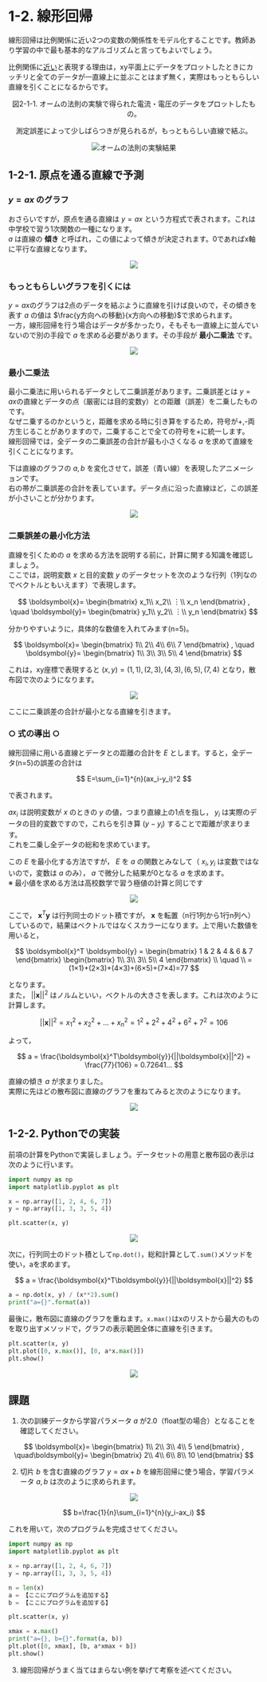 # 1-2. 線形回帰
線形回帰は比例関係に近い2つの変数の関係性をモデル化することです。教師あり学習の中で最も基本的なアルゴリズムと言ってもよいでしょう。  

比例関係に<u>近い</u>と表現する理由は，xy平面上にデータをプロットしたときにカッチリと全てのデータが一直線上に並ぶことはまず無く，実際はもっともらしい直線を引くことになるからです。

<div align="center">
図2-1-1. オームの法則の実験で得られた電流・電圧のデータをプロットしたもの。  

測定誤差によって少しばらつきが見られるが，もっともらしい直線で結ぶ。  

![オームの法則の実験結果](img/1-2-1.jpg "1-2-1.jpg")  
</div>

## 1-2-1. 原点を通る直線で予測

### $y=ax$ のグラフ
おさらいですが，原点を通る直線は $y=ax$ という方程式で表されます。これは中学校で習う1次関数の一種になります。  
$a$ は直線の **傾き** と呼ばれ，この値によって傾きが決定されます。0であればx軸に平行な直線となります。  

<div align="center"><img src="img/y=ax.gif"></div>

### もっともらしいグラフを引くには
$y=ax$のグラフは2点のデータを結ぶように直線を引けば良いので，その傾きを表す $a$ の値は $\frac{y方向への移動}{x方向への移動}$で求められます。  
一方，線形回帰を行う場合はデータが多かったり，そもそも一直線上に並んでいないので別の手段で $a$ を求める必要があります。その手段が **最小二乗法** です。  

<div align="center"><img src="img/1-2-1(1).png"></div>  

### 最小二乗法
最小二乗法に用いられるデータとして二乗誤差があります。二乗誤差とは $y=ax$の直線とデータの点（厳密には目的変数y）との距離（誤差）を二乗したものです。  
なぜニ乗するのかというと，距離を求める時に引き算をするため，符号が+,-両方生じることがありますので，二乗することで全ての符号を+に統一します。  
線形回帰では，全データの二乗誤差の合計が最も小さくなる $a$ を求めて直線を引くことになります。  

下は直線のグラフの $a,b$ を変化させて，誤差（青い線）を表現したアニメーションです。  
右の帯が二乗誤差の合計を表しています。データ点に沿った直線ほど，この誤差が小さいことが分かります。

<div align="center"><img src="img/linear_regression.gif"></div>


### 二乗誤差の最小化方法
直線を引くための $a$ を求める方法を説明する前に，計算に関する知識を確認しましょう。  
ここでは，説明変数 $x$ と目的変数 $y$ のデータセットを次のような行列（1列なのでベクトルともいえます）で表現します。

$$
\boldsymbol{x}=
\begin{bmatrix}
x_1\\
x_2\\
︙\\
x_n
\end{bmatrix}
,
\quad
\boldsymbol{y}=
\begin{bmatrix}
y_1\\
y_2\\
︙\\
y_n
\end{bmatrix}
$$

分かりやすいように，具体的な数値を入れてみます(n=5)。  

$$
\boldsymbol{x}=
\begin{bmatrix}
1\\
2\\
4\\
6\\
7
\end{bmatrix}
,
\quad
\boldsymbol{y}=
\begin{bmatrix}
1\\
3\\
3\\
5\\
4
\end{bmatrix}
$$

これは，xy座標で表現すると $(x,y) = (1,1), (2,3), (4,3), (6,5), (7,4)$ となり，散布図で次のようになります。  

<div align="center"><img src="img/1-2-2.jpg"></div>  

ここに二乗誤差の合計が最小となる直線を引きます。

### ○ 式の導出 ○
線形回帰に用いる直線とデータとの距離の合計を $E$ とします。すると，全データ(n=5)の誤差の合計は  

$$
E=\sum_{i=1}^{n}(ax_i-y_i)^2
$$

で表されます。  

 $ax_i$ は説明変数が $x$ のときの $y$ の値，つまり直線上の1点を指し， $y_i$ は実際のデータの目的変数ですので，これらを引き算 $(y-y_i)$ することで距離が求まります。  
これを二乗し全データの総和を求めています。  

この $E$ を最小化する方法ですが， $E$ を $a$ の関数とみなして（ $x_i, y_i$ は変数ではないので，変数は $a$ のみ）， $a$ で微分した結果が0となる $a$ を求めます。  
※ 最小値を求める方法は高校数学で習う極値の計算と同じです  

<div align="center"><img src="img/1-2-equation1.png"></div>  

<!--
$$
\frac{dE}{da}=2\sum_{i=1}^{n}x_i(ax_i-y_i)=0 \\
\quad \\
a = \frac{\sum_{i=1}^{n}x_i y_i}{\sum_{i=1}^{n}x_i^2}=\frac{\boldsymbol{x}^T\boldsymbol{y}}{||\boldsymbol{x}||^2}
$$
-->

ここで， $\boldsymbol{x}^T \boldsymbol{y}$ は行列同士のドット積ですが， $\boldsymbol{x}$ を転置（n行1列から1行n列へ）しているので，結果はベクトルではなくスカラーになります。上で用いた数値を用いると，

$$
\boldsymbol{x}^T  \boldsymbol{y} =
\begin{bmatrix} 1 & 2 & 4 & 6 & 7 \end{bmatrix}
\begin{bmatrix} 1\\
3\\
3\\
5\\
4
\end{bmatrix} \\
\quad \\
=(1×1)+(2×3)+(4×3)+(6×5)+(7×4)=77
$$

となります。  
また， $||\boldsymbol{x}||^2$ はノルムといい，ベクトルの大きさを表します。これは次のように計算します。

$$
||\boldsymbol{x}||^2=x_1^2+x_2^2+\dots+x_n^2
=1^2+2^2+4^2+6^2+7^2=106
$$

よって，

$$
a = \frac{\boldsymbol{x}^T\boldsymbol{y}}{||\boldsymbol{x}||^2} = \frac{77}{106} = 0.72641… 
$$

直線の傾き $a$ が求まりました。  
実際に先ほどの散布図に直線のグラフを重ねてみると次のようになります。    

<div align="center"><img src="img/1-2-3.jpg"></div>  


## 1-2-2. Pythonでの実装
前項の計算をPythonで実装しましょう。データセットの用意と散布図の表示は次のように行います。  
```python
import numpy as np
import matplotlib.pyplot as plt

x = np.array([1, 2, 4, 6, 7])
y = np.array([1, 3, 3, 5, 4])

plt.scatter(x, y)
```

<div align="center"><img src="img/1-2-2.jpg"></div>  

次に，行列同士のドット積として`np.dot()`，総和計算として`.sum()`メソッドを使い，aを求めます。  

$$
a = \frac{\boldsymbol{x}^T\boldsymbol{y}}{||\boldsymbol{x}||^2}
$$

```python
a = np.dot(x, y) / (x**2).sum()
print("a={}".format(a))
```

最後に，散布図に直線のグラフを重ねます。`x.max()`はxのリストから最大のものを取り出すメソッドで，グラフの表示範囲全体に直線を引きます。
```python
plt.scatter(x, y)
plt.plot([0, x.max()], [0, a*x.max()])
plt.show()
```

<div align="center"><img src="img/1-2-3.jpg"></div>  



## 課題
1. 次の訓練データから学習パラメータ $a$ が2.0（float型の場合）となることを確認してください。  

$$
\boldsymbol{x}=
\begin{bmatrix}
1\\
2\\
3\\
4\\
5
\end{bmatrix}
,
\quad\boldsymbol{y}=
\begin{bmatrix}
2\\
4\\
6\\
8\\
10
\end{bmatrix}
$$

2. 切片 $b$ を含む直線のグラフ $y=ax+b$ を線形回帰に使う場合，学習パラメータ $a,b$ は次のように求められます。  

<div align="center"><img src="img/1-2-equation2.png"></div>  

<!--
$$
a=\frac{\sum_{i=1}^{n}x_i y_i - \frac{1}{n} \sum_{i=1}^{n}x_i \sum_{i=1}^{n}y_i}{\sum_{i=1}^{n}x_i^2 - \frac{1}{n} \large( \sum_{i=1}^{n}x_i\large)^2} \\
\quad \\
$$
-->

$$
b=\frac{1}{n}\sum_{i=1}^{n}(y_i-ax_i)
$$

これを用いて，次のプログラムを完成させてください。

```python
import numpy as np
import matplotlib.pyplot as plt

x = np.array([1, 2, 4, 6, 7])
y = np.array([1, 3, 3, 5, 4])

n = len(x)
a = 【ここにプログラムを追加する】
b = 【ここにプログラムを追加する】

plt.scatter(x, y)

xmax = x.max()
print("a={}, b={}".format(a, b))
plt.plot([0, xmax], [b, a*xmax + b])
plt.show()
```

3. 線形回帰がうまく当てはまらない例を挙げて考察を述べてください。
